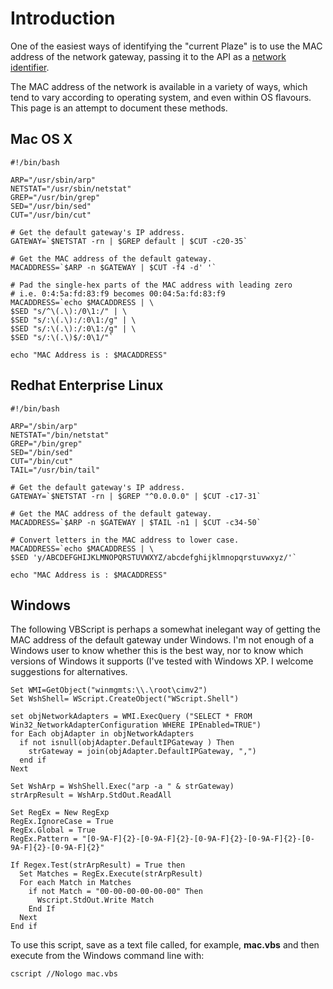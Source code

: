 # Introduction #

One of the easiest ways of identifying the "current Plaze" is to use the MAC address of the network gateway, passing it to the API as a [network identifier](NetworkIdentifiers.md).

The MAC address of the network is available in a variety of ways, which tend to vary according to operating system, and even within OS flavours.  This page is an attempt to document these methods.

## Mac OS X ##

```
#!/bin/bash

ARP="/usr/sbin/arp"
NETSTAT="/usr/sbin/netstat"
GREP="/usr/bin/grep"
SED="/usr/bin/sed"
CUT="/usr/bin/cut"

# Get the default gateway's IP address.
GATEWAY=`$NETSTAT -rn | $GREP default | $CUT -c20-35`

# Get the MAC address of the default gateway.
MACADDRESS=`$ARP -n $GATEWAY | $CUT -f4 -d' '`

# Pad the single-hex parts of the MAC address with leading zero
# i.e. 0:4:5a:fd:83:f9 becomes 00:04:5a:fd:83:f9
MACADDRESS=`echo $MACADDRESS | \
$SED "s/^\(.\):/0\1:/" | \
$SED "s/:\(.\):/:0\1:/g" | \
$SED "s/:\(.\):/:0\1:/g" | \
$SED "s/:\(.\)$/:0\1/"`

echo "MAC Address is : $MACADDRESS"
```

## Redhat Enterprise Linux ##

```
#!/bin/bash

ARP="/sbin/arp"
NETSTAT="/bin/netstat"
GREP="/bin/grep"
SED="/bin/sed"
CUT="/bin/cut"
TAIL="/usr/bin/tail"

# Get the default gateway's IP address.
GATEWAY=`$NETSTAT -rn | $GREP "^0.0.0.0" | $CUT -c17-31`

# Get the MAC address of the default gateway.
MACADDRESS=`$ARP -n $GATEWAY | $TAIL -n1 | $CUT -c34-50`

# Convert letters in the MAC address to lower case.
MACADDRESS=`echo $MACADDRESS | \
$SED 'y/ABCDEFGHIJKLMNOPQRSTUVWXYZ/abcdefghijklmnopqrstuvwxyz/'`

echo "MAC Address is : $MACADDRESS"
```

## Windows ##

The following VBScript is perhaps a somewhat inelegant way of getting the MAC address of the default gateway under Windows.  I'm not enough of a Windows user to know whether this is the best way, nor to know which versions of Windows it supports (I've tested with Windows XP.  I welcome suggestions for alternatives.

```
Set WMI=GetObject("winmgmts:\\.\root\cimv2")
Set WshShell= WScript.CreateObject("WScript.Shell")

set objNetworkAdapters = WMI.ExecQuery ("SELECT * FROM Win32_NetworkAdapterConfiguration WHERE IPEnabled=TRUE")
for Each objAdapter in objNetworkAdapters
  if not isnull(objAdapter.DefaultIPGateway ) Then
    strGateway = join(objAdapter.DefaultIPGateway, ",")
  end if
Next

Set WshArp = WshShell.Exec("arp -a " & strGateway)
strArpResult = WshArp.StdOut.ReadAll

Set RegEx = New RegExp
RegEx.IgnoreCase = True
RegEx.Global = True
RegEx.Pattern = "[0-9A-F]{2}-[0-9A-F]{2}-[0-9A-F]{2}-[0-9A-F]{2}-[0-9A-F]{2}-[0-9A-F]{2}"

If Regex.Test(strArpResult) = True then
  Set Matches = RegEx.Execute(strArpResult)
  For each Match in Matches
    if not Match = "00-00-00-00-00-00" Then
      Wscript.StdOut.Write Match
    End If
  Next
End if
```

To use this script, save as a text file called, for example, **mac.vbs** and then execute from the Windows command line with:

```
cscript //Nologo mac.vbs
```
